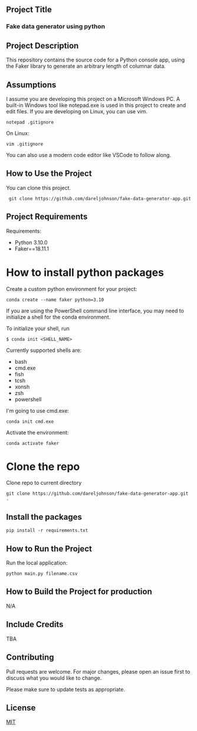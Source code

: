 ## Project Title

### Fake data generator using python

## Project Description

This repository contains the source code for a Python console app, using the Faker library to generate an arbitrary length of columnar data.

## Assumptions

I assume you are developing this project on a Microsoft Windows PC. A built-in Windows tool like notepad.exe is used in this project to create and edit files. If you are developing on Linux, you can use vim.

```
notepad .gitignore
```

On Linux:

```
vim .gitignore
```


You can also use a modern code editor like VSCode to follow along.


## How to Use the Project

You can clone this project.

```
 git clone https://github.com/dareljohnson/fake-data-generator-app.git
```


## Project Requirements

Requirements:

- Python 3.10.0
- Faker==18.11.1

# How to install python packages

Create a custom python environment for your project:

```
conda create --name faker python=3.10
```

If you are using the PowerShell command line interface, you may need to initialize a shell for the conda environment.

To initialize your shell, run

    $ conda init <SHELL_NAME>

Currently supported shells are:
  - bash
  - cmd.exe
  - fish
  - tcsh
  - xonsh
  - zsh
  - powershell
  
  
I'm going to use cmd.exe:

```
conda init cmd.exe
```

Activate the environment:

```
conda activate faker
```

# Clone the repo

Clone repo to current directory

```
git clone https://github.com/dareljohnson/fake-data-generator-app.git .
```

## Install the packages

```
pip install -r requirements.txt
```

## How to Run the Project

Run the local application:

```
python main.py filename.csv
```


## How to Build the Project for production

N/A

## Include Credits

TBA

## Contributing

Pull requests are welcome. For major changes, please open an issue first
to discuss what you would like to change.

Please make sure to update tests as appropriate.

## License
[MIT](https://choosealicense.com/licenses/mit/)

